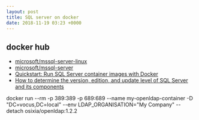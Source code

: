 ```yaml
---
layout: post
title: SQL server on docker
date: 2018-11-19 03:23 +0000
---
```


## docker hub
* [microsoft/mssql-server-linux](https://hub.docker.com/r/microsoft/mssql-server-linux/)
* [microsoft/mssql-server](https://hub.docker.com/r/microsoft/mssql-server/)
* [Quickstart: Run SQL Server container images with Docker](https://docs.microsoft.com/en-gb/sql/linux/quickstart-install-connect-docker?view=sql-server-2017)
* [How to determine the version, edition, and update level of SQL Server and its components](https://support.microsoft.com/en-gb/help/321185/how-to-determine-the-version-edition-and-update-level-of-sql-server-an)


docker run --rm -p 389:389 -p 689:689 --name my-openldap-container -D "DC=vocus,DC=local" --env LDAP_ORGANISATION="My Company" --detach osixia/openldap:1.2.2